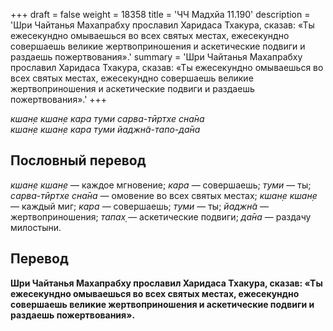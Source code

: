+++
draft = false
weight = 18358
title = 'ЧЧ Мадхйа 11.190'
description = 'Шри Чайтанья Махапрабху прославил Харидаса Тхакура, сказав: «Ты ежесекундно омываешься во всех святых местах, ежесекундно совершаешь великие жертвоприношения и аскетические подвиги и раздаешь пожертвования».'
summary = 'Шри Чайтанья Махапрабху прославил Харидаса Тхакура, сказав: «Ты ежесекундно омываешься во всех святых местах, ежесекундно совершаешь великие жертвоприношения и аскетические подвиги и раздаешь пожертвования».'
+++

_кшан̣е кшан̣е кара туми сарва-тӣртхе сна̄на  
кшан̣е кшан̣е кара туми йаджн̃а-тапо-да̄на_

## Пословный перевод

_кшан̣е_ _кшан̣е_ — каждое мгновение; _кара_ — совершаешь; _туми_ — ты; _сарва_\-_тӣртхе_ _сна̄на_ — омовение во всех святых местах; _кшан̣е_ _кшан̣е_ — каждый миг; _кара_ — совершаешь; _туми_ — ты; _йаджн̃а_ — жертвоприношения; _тапах̣_ — аскетические подвиги; _да̄на_ — раздачу милостыни.

## Перевод

**Шри Чайтанья Махапрабху прославил Харидаса Тхакура, сказав: «Ты ежесекундно омываешься во всех святых местах, ежесекундно совершаешь великие жертвоприношения и аскетические подвиги и раздаешь пожертвования».**
